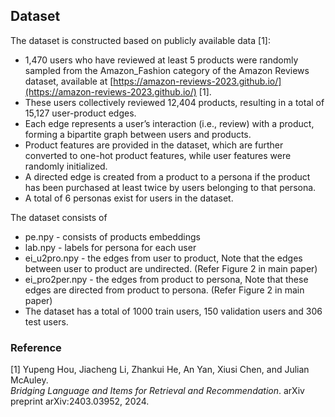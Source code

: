 ## Dataset
The dataset is constructed based on publicly available data [1]:

- 1,470 users who have reviewed at least 5 products were randomly sampled from the Amazon_Fashion category of the Amazon Reviews dataset, available at [https://amazon-reviews-2023.github.io/](https://amazon-reviews-2023.github.io/) [1].
- These users collectively reviewed 12,404 products, resulting in a total of 15,127 user-product edges.
- Each edge represents a user’s interaction (i.e., review) with a product, forming a bipartite graph between users and products.
- Product features are provided in the dataset, which are further converted to one-hot product features, while user features were randomly initialized.
- A directed edge is created from a product to a persona if the product has been purchased at least twice by users belonging to that persona.
- A total of 6 personas exist for users in the dataset.

The dataset consists of 
- pe.npy - consists of products embeddings
- lab.npy - labels for persona for each user
- ei_u2pro.npy - the edges from user to product, Note that the edges between user to product are undirected. (Refer Figure 2 in main paper)
- ei_pro2per.npy - the edges from product to persona, Note that these edges are directed from product to persona. (Refer Figure 2 in main paper)
- The dataset has a total of 1000 train users, 150 validation users and 306 test users.

### Reference

[1] Yupeng Hou, Jiacheng Li, Zhankui He, An Yan, Xiusi Chen, and Julian McAuley.  
*Bridging Language and Items for Retrieval and Recommendation*. arXiv preprint arXiv:2403.03952, 2024.

